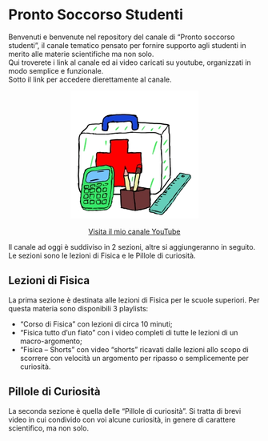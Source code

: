 # Pronto Soccorso Studenti
Benvenuti e benvenute  nel repository del canale di “Pronto soccorso studenti”, il canale tematico pensato per fornire supporto agli studenti in merito alle materie scientifiche ma non solo.   
Qui troverete i link al canale ed ai video caricati su youtube, organizzati in modo semplice e funzionale.  
Sotto il link per accedere dierettamente al canale.  

<p align="center">
  <a href="https://www.youtube.com/channel/UCbPZP1NdbHJ8ZCrzPoYSNLw">
    <img src="./Immagini/Logo_01_Icona_256.jpg?raw=true" alt="Canale Youtube Pronto Soccorso Studenti">
  </a>
</p>

<p align="center">
  <a href="https://www.youtube.com/channel/UCbPZP1NdbHJ8ZCrzPoYSNLw">Visita il mio canale YouTube</a>
</p>

Il canale ad oggi è suddiviso in 2 sezioni, altre si aggiungeranno in seguito. Le sezioni sono le lezioni di Fisica e le Pillole di curiosità.  


## Lezioni di Fisica

La prima sezione è destinata alle lezioni di Fisica per le scuole superiori. Per questa materia sono disponibili 3 playlists:  

 - “Corso di Fisica” con lezioni di circa 10 minuti;
 - “Fisica tutto d’un fiato” con i video completi di tutte le lezioni di un macro-argomento;
 - “Fisica – Shorts” con video “shorts” ricavati dalle lezioni allo scopo di scorrere con velocità un argomento per ripasso o semplicemente per curiosità.

## Pillole di Curiosità

La seconda sezione è quella delle “Pillole di curiosità”. Si tratta di brevi video in cui condivido con voi alcune curiosità, in genere di carattere scientifico, ma non solo.

